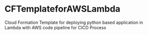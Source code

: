 # CFTemplateforAWSLambda
Cloud Formation Template for deploying python based application in Lambda with AWS code pipeline for CICD Process
